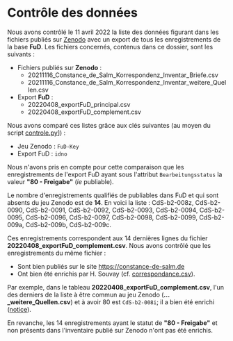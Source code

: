 Contrôle des données
====

Nous avons contrôlé le 11 avril 2022 la liste des données figurant dans les fichiers publiés sur [Zenodo](https://zenodo.org/record/5707822) avec un export de tous les enregistrements de la base **FuD**. Les fichiers concernés, contenus dans ce dossier, sont les suivants :
- Fichiers publiés sur **Zenodo** :
    - 20211116_Constance_de_Salm_Korrespondenz_Inventar_Briefe.csv
    - 20211116_Constance_de_Salm_Korrespondenz_Inventar_weitere_Quellen.csv
- Export **FuD** :
    - 20220408_exportFuD_principal.csv
    - 20220408_exportFuD_complement.csv

Nous avons comparé ces listes grâce aux clés suivantes (au moyen du script [controle.py](./controle.py)]) :
- Jeu Zenodo : `FuD-Key`
- Export FuD : `idno`

Nous n'avons pris en compte pour cette comparaison que les enregistrements de l'export FuD ayant sous l'attribut `Bearbeitungsstatus` la valeur **"80 - Freigabe"** (*ie* publiable).

Le nombre d'enregistrements qualifiés de publiables dans FuD et qui sont absents du jeu Zenodo est de **14**.
En voici la liste : CdS-b2-008z, CdS-b2-0090, CdS-b2-0091, CdS-b2-0092, CdS-b2-0093, CdS-b2-0094, CdS-b2-0095, CdS-b2-0096, CdS-b2-0097, CdS-b2-0098, CdS-b2-0099, CdS-b2-009a, CdS-b2-009b, CdS-b2-009c.

Ces enregistrements correspondent aux 14 dernières lignes du fichier **20220408_exportFuD_complement.csv**. Nous avons contrôlé que les enregistrements du même fichier :
- Sont bien publiés sur le site https://constance-de-salm.de
- Ont bien été enrichis par H. Souvay (cf. [correspondance.csv](https://github.com/dhi-digital-humanities/constance-de-salm/blob/main/Fud_Tables/CSV/correspondance.csv)).

Par exemple, dans le tableau **20220408_exportFuD_complement.csv**, l'un des derniers de la liste à être commun au jeu Zenodo (**…_weitere_Quellen.csv**) et à avoir 80 est `CdS-b2-008i`; il a bien été enrichi ([notice](https://constance-de-salm.de/archiv/#/document/11375)).

En revanche, les 14 enregistrements ayant le statut de **"80 - Freigabe"** et non présents dans l'inventaire publié sur Zenodo n'ont pas été enrichis.
